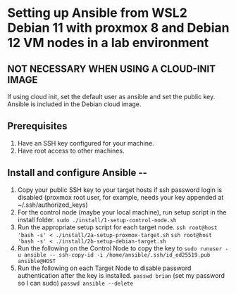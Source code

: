 # Setting up Ansible from WSL2 Debian 11 with proxmox 8 and Debian 12 VM nodes in a lab environment
## NOT NECESSARY WHEN USING A CLOUD-INIT IMAGE
If using cloud init, set the default user as ansible and set the public key. Ansible is included in the Debian cloud image.

## Prerequisites
1. Have an SSH key configured for your machine.
2. Have root access to other machines.

## Install and configure Ansible -- 
1. Copy your public SSH key to your target hosts if ssh password login is disabled (proxmox root user, for example, needs your key appended at ~/.ssh/authorized_keys)
2. For the control node (maybe your local machine), run setup script in the install folder.
`sudo ./install/1-setup-control-node.sh`
3. Run the appropriate setup script for each target node.
`ssh root@host 'bash -s' < ./install/2a-setup-proxmox-target.sh`
`ssh root@host 'bash -s' < ./install/2b-setup-debian-target.sh`
4. Run the following on the Control Node to copy the key to
`sudo runuser -u ansible -- ssh-copy-id -i /home/ansible/.ssh/id_ed25519.pub ansible@HOST`
5. Run the following on each Target Node to disable password authentication after the key is installed.
`passwd brian` (set my password so I can sudo)
`passwd ansible --delete`
